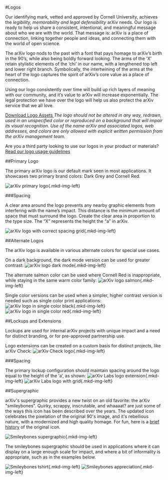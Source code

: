#Logos
<style>
.mkd-img-border {
  margin:1em 0px;
  padding:10px;
  border:.25em solid #ededed;
}
.mkd-horz-spacing {
  margin-right:1em;
  margin-left:1em;
}
.mkd-img-left {
  float:left;
  width:100%;
  margin-top:0;
}
.mkd-img-right {
  float:right;
  width:100%;
  margin-top:0;
}
.mkd-img-full {
  width:100% !important;
}
.mkd-img-60 {
  width:100% !important;
  margin:0 auto;
  display:block;
}
.mkd-img-thumb {
  max-width:150px !important;
}
.mkd-img-icon {
  border-radius:25%;
  width:150px;
  float:left;
  margin:0 .5em;
}
@media (min-width: 576px) {
  .mkd-img-left {
    width:calc(50% - 1.25em);
    margin-right:2em;
  }
  .mkd-img-right {
    width:calc(50% - 1.25em);
    margin-left:2em;
  }
  .mkd-img-60 {
    width:60% !important;
    margin:0 auto;
    display:block;
  }
}
</style>

Our identifying mark, vetted and approved by Cornell University, achieves the *legibility, memorability and legal defensibility* arXiv needs. Our logo is ready to help us share a consistent, intentional, and meaningful message about who we are with the world. That message is: arXiv is a place of connection, linking together people and ideas, and connecting them with the world of open science.

The arXiv logo nods to the past with a font that pays homage to arXiv’s birth in the 90’s, while also being boldly forward looking. The arms of the ‘X’ retain stylistic elements of the ‘chi’ in our name, with a lengthened top left and lower right branch. Symbolically, the intertwining of the arms at the heart of the logo captures the spirit of arXiv’s core value as a place of connection.

Using our logo consistently over time will build up rich layers of meaning with our community, and it’s value to arXiv will increase exponentially. The legal protection we have over the logo will help us also protect the arXiv service that we all love.

<a href="box-logos-here" class="button-fancy">Download Logo Assets <span> </span></a>
*The logo should not be altered in any way, redrawn, used in an unspecified color or reproduced on a background that will impair its visual recognition. Use of the name arXiv and associated logos, web addresses, and colors are only allowed with explicit written permission from the arXiv management team.*

Are you a third party looking to use our logos in your product or materials?
<a href="box-logos-here" class="button-fancy">Read our logo usage guidelines <span> </span></a>


##Primary Logo

The primary arXiv logo is our default mark seen in most applications. It showcases two primary brand colors: Dark Grey and Cornell Red.

![arXiv primary logo](images/brand-logo-primary.jpg){.mkd-img-left}


###Spacing

A clear area around the logo prevents any nearby graphic elements from interfering with the name’s impact. This distance is the minimum amount of space that must surround the logo. Create the clear area in proportion to the type size. The “X” represents the height the “a” in arXiv.

![arXiv logo with correct spacing grid](images/brand-logo-primary-spacing.jpg){.mkd-img-left}


##Alternate Logos

The arXiv logo is available in various alternate colors for special use cases.

On a dark background, the dark mode version can be used for greater contrast:
![arXiv logo dark mode](images/brand-logo-dark-mode.jpg){.mkd-img-left}

The alternate salmon color can be used where Cornell Red is inappropriate, while staying in the same warm color family:
![arXiv logo salmon](images/brand-logo-salmon.jpg){.mkd-img-left}

Single color versions can be used when a simpler, higher contrast version is needed such as single color print applications:
![arXiv logo in single color black](images/brand-logo-black.jpg){.mkd-img-left}
![arXiv logo in single color red](images/brand-logo-red.jpg){.mkd-img-left}

##Lockups and Extensions

Lockups are used for internal arXiv projects with unique impact and a need for distinct branding, or for pre-approved partnership use.

Logo extensions can be created on a custom basis for distinct projects, like arXiv Check:
![arXiv Check logo](images/brand-logo-check.jpg){.mkd-img-left}

###Spacing

The primary lockup configuration should maintain spacing around the logo equal to the height of the ‘a’,  as shown:
![arXiv Labs logo extension](images/brand-logo-labs.jpg){.mkd-img-left}
![arXiv Labs logo with grid](images/brand-logo-labs-spacing.jpg){.mkd-img-left}

##Supergraphic

arXiv's supergraphic provides a new twist on an old favorite: the arXiv "smileybones". Quirky, scrappy, inscrutable, and whaaaat? are just some of the ways this icon has been described over the years. The updated icon celebrates the pixelation of the original 90's image, and it's rebellious nature, with a modernized and high quality homage. For fun, here is a [brief history](https://www.quora.com/Whats-the-story-behind-the-arXiv-org-favicon) of the original icon.

![Smileybones supergraphic](images/brand-supergraphic.jpg){.mkd-img-left}

The smileybones supergraphic should be used in applications where it can display on a large enough scale for impact, and where a bit of informality is appropriate, such as in the examples below.

![Smileybones tshirt](images/brand-swag-shirt-2.jpg){.mkd-img-left}
![Smileybones appreciation](images/brand-swag-veni-vidi.jpg){.mkd-img-left}
